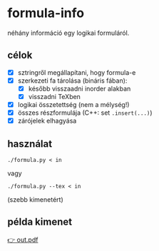 # formula-info

néhány információ egy logikai formuláról.

## célok

- [x] sztringről megállapítani, hogy formula-e
- [x] szerkezeti fa tárolása (bináris fában):
    - [x] később visszaadni inorder alakban
    - [x] visszadni TeXben
- [x] logikai összetettség (nem a mélység!)
- [x] összes részformulája (C++: set `.insert(...)`)
- [x] zárójelek elhagyása

## használat

```
./formula.py < in
```

vagy

```
./formula.py --tex < in
```

(szebb kimenetért)

## példa kimenet

[👉 out.pdf](./out.pdf)
